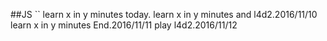 ##JS
``
learn x in y minutes today.
learn x in y minutes and l4d2.2016/11/10
learn x in y minutes End.2016/11/11
play l4d2.2016/11/12
